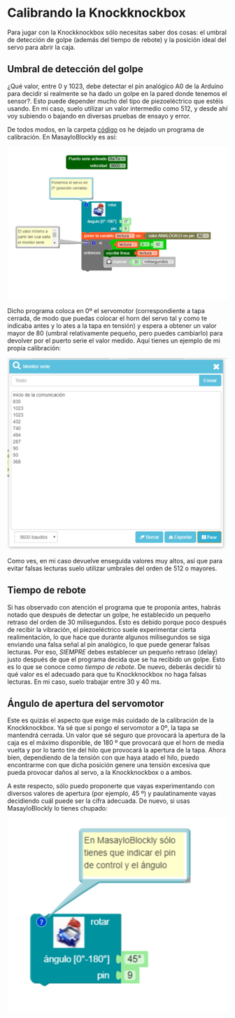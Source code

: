   # Calibrando la Knockknockbox

Para jugar con la Knockknockbox sólo necesitas saber dos cosas: el umbral de detección de golpe (además del tiempo de rebote) y la posición ideal del servo para abrir la caja.

## Umbral de detección del golpe
  
¿Qué valor, entre 0 y 1023, debe detectar el pin analógico A0 de la Arduino para decidir si realmente se ha dado un golpe en la pared donde tenemos el sensor?. Esto puede depender mucho del tipo de piezoeléctrico que estéis usando. En mi caso, suelo utilizar un valor intermedio como 512, y desde ahí voy subiendo o bajando en diversas pruebas de ensayo y error.
  
De todos modos, en la carpeta [código](../codigo/) os he dejado un programa de calibración. En MasayloBlockly es así:
  <p align="center">
  <img src="../IMAGENES/calibracionMasayloBlockly.png" width="600">
    </p>
    
Dicho programa coloca en 0º el servomotor (correspondiente a tapa cerrada, de modo que puedas colocar el horn del servo tal y como te indicaba antes y lo ates a la tapa en tensión) y espera a obtener un valor mayor de 80 (umbral relativamente pequeño, pero puedes cambiarlo) para devolver por el puerto serie el valor medido. Aquí tienes un ejemplo de mi propia calibración:

  <p align="center">
  <img src="../IMAGENES/calibracionPuertoserie.png" width="600">
    </p>
    
Como ves, en mi caso devuelve enseguida valores muy altos, así que para evitar falsas lecturas suelo utilizar umbrales del orden de 512 o mayores.

## Tiempo de rebote

Si has observado con atención el programa que te proponía antes, habrás notado que después de detectar un golpe, he establecido un pequeño retraso del orden de 30 milisegundos. Esto es debido porque poco después de recibir la vibración, el piezoeléctrico suele experimentar cierta realimentación, lo que hace que durante algunos milisegundos se siga enviando una falsa señal al pin analógico, lo que puede generar falsas lecturas. Por eso, *SIEMPRE* debes establecer un pequeño retraso (delay) justo después de que el programa decida que se ha recibido un golpe. Esto es lo que se conoce como *tiempo de rebote*. De nuevo, deberás decidir tú qué valor es el adecuado para que tu Knockknockbox no haga falsas lecturas. En mi caso, suelo trabajar entre 30 y 40 ms.

## Ángulo de apertura del servomotor

Este es quizás el aspecto que exige más cuidado de la calibración de la Knockknockbox. Ya sé que si pongo el servomotor a 0º, la tapa se mantendrá cerrada. Un valor que sé seguro que provocará la apertura de la caja es el máximo disponible, de 180 º que provocará que el horn de media vuelta y por lo tanto tire del hilo que provocará la apertura de la tapa. Ahora bien, dependiendo de la tensión con que haya atado el hilo, puedo encontrarme con que dicha posición genere una tensión excesiva que pueda provocar daños al servo, a la Knockknockbox o a ambos.

A este respecto, sólo puedo proponerte que vayas experimentando con diversos valores de apertura (por ejemplo, 45 º) y paulatinamente vayas decidiendo cuál puede ser la cifra adecuada. De nuevo, si usas MasayloBlockly lo tienes chupado:

  <p align="center">
  <img src="../IMAGENES/calibracionServo.png" width="600">
    </p>
    
